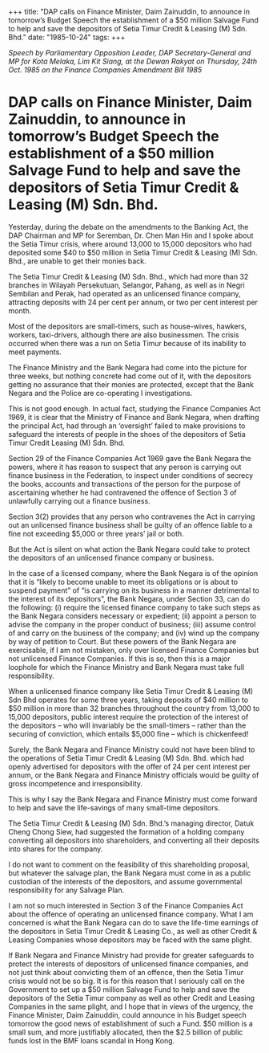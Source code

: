 +++ 
title: "DAP calls on Finance Minister, Daim Zainuddin, to announce in tomorrow’s Budget Speech the establishment of a $50 million Salvage Fund to help and save the depositors of Setia Timur Credit & Leasing (M) Sdn. Bhd."
date: "1985-10-24"
tags:
+++

_Speech by Parliamentary Opposition Leader, DAP Secretary-General and MP for Kota Melaka, Lim Kit Siang, at the Dewan Rakyat on Thursday, 24th Oct. 1985 on the Finance Companies Amendment Bill 1985_

# DAP calls on Finance Minister, Daim Zainuddin, to announce in tomorrow’s Budget Speech the establishment of a $50 million Salvage Fund to help and save the depositors of Setia Timur Credit & Leasing (M) Sdn. Bhd.

Yesterday, during the debate on the amendments to the Banking Act, the DAP Chairman and MP for Seremban, Dr. Chen Man Hin and I spoke about the Setia Timur crisis, where around 13,000 to 15,000 depositors who had deposited some $40 to $50 million in Setia Timur Credit & Leasing (M) Sdn. Bhd., are unable to get their monies back.</u>

The Setia Timur Credit & Leasing (M) Sdn. Bhd., which had more than 32 branches in Wilayah Persekutuan, Selangor, Pahang, as well as in Negri Sembilan and Perak, had operated as an unlicensed finance company, attracting deposits with 24 per cent per annum, or two per cent interest per month.

Most of the depositors are small-timers, such as house-wives, hawkers, workers, taxi-drivers, although there are also businessmen. The crisis occurred when there was a run on Setia Timur because of its inability to meet payments.

The Finance Ministry and the Bank Negara had come into the picture for three weeks, but nothing concrete had come out of it, with the depositors getting no assurance that their monies are protected, except that the Bank Negara and the Police are co-operating I investigations.

This is not good enough. In actual fact, studying the Finance Companies Act 1969, it is clear that the Ministry of Finance and Bank Negara, when drafting the principal Act, had through an ‘oversight’ failed to make provisions to safeguard the interests of people in the shoes of the depositors of Setia Timur Credit Leasing (M) Sdn. Bhd.

Section 29 of the Finance Companies Act 1969 gave the Bank Negara the powers, where it has reason to suspect that any person is carrying out finance business in the Federation, to inspect under conditions of secrecy the books, accounts and transactions of the person for the purpose of ascertaining whether he had contravened the offence of Section 3 of unlawfully carrying out a finance business.

Section 3(2) provides that any person who contravenes the Act in carrying out an unlicensed finance business shall be guilty of an offence liable to a fine not exceeding $5,000 or three years’ jail or both.

But the Act is silent on what action the Bank Negara could take to protect the depositors of an unlicensed finance company or business.

In the case of a licensed company, where the Bank Negara is of the opinion that it is “likely to become unable to meet its obligations or is about to suspend payment” of “is carrying on its business in a manner detrimental to the interest of its depositors”, the Bank Negara, under Section 33, can do the following:
(i)	require the licensed finance company to take such steps as the Bank Negara considers necessary or expedient;
(ii)	appoint a person to advise the company in the proper conduct of business;
(iii)	assume control of and carry on the business of the company; and 
(iv)	wind up the company by way of petition to Court.
But these powers of the Bank Negara are exercisable, if I am not mistaken, only over licensed Finance Companies but not unlicensed Finance Companies. If this is so, then this is a major loophole for which the Finance Ministry and Bank Negara must take full responsibility.

When a unlicensed finance company like Setia Timur Credit & Leasing (M) Sdn Bhd operates for some three years, taking deposits of $40 million to $50 million in more than 32 branches throughout the country from 13,000 to 15,000 depositors, public interest require the protection of the interest of the depositors – who will invariably be the small-timers – rather than the securing of conviction, which entails $5,000 fine – which is chickenfeed!

Surely, the Bank Negara and Finance Ministry could not have been blind to the operations of Setia Timur Credit & Leasing (M) Sdn. Bhd. which had openly advertised for depositors with the offer of 24 per cent interest per annum, or the Bank Negara and Finance Ministry officials would be guilty of gross incompetence and irresponsibility.

This is why I say the Bank Negara and Finance Ministry must come forward to help and save the life-savings of many small-time depositors.

The Setia Timur Credit & Leasing (M) Sdn. Bhd.’s managing director, Datuk Cheng Chong Siew, had suggested the formation of a holding company converting all depositors into shareholders, and converting all their deposits into shares for the company.

I do not want to comment on the feasibility of this shareholding proposal, but whatever the salvage plan, the Bank Negara must come in as a public custodian of the interests of the depositors, and assume governmental responsibility for any Salvage Plan.

I am not so much interested in Section 3 of the Finance Companies Act about the offence of operating an unlicensed finance company. What I am concerned is what the Bank Negara can do to save the life-time earnings of the depositors in Setia Timur Credit & Leasing Co., as well as other Credit & Leasing Companies whose depositors may be faced with the same plight.

If Bank Negara and Finance Ministry had provide for greater safeguards to protect the interests of depositors of unlicensed finance companies, and not just think about convicting them of an offence, then the Setia Timur crisis would not be so big. It is for this reason that I seriously call on the Government to set up a $50 million Salvage Fund to help and save the depositors of the Setia Timur company as well as other Credit and Leasing Companies in the same plight, and I hope that in views of the urgency, the Finance Minister, Daim Zainuddin, could announce in his Budget speech tomorrow the good news of establishment of such a Fund. $50 million is a small sum, and more justifiably allocated, then the $2.5 billion of public funds lost in the BMF loans scandal in Hong Kong.
 
